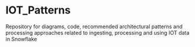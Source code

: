 # IOT_Patterns
Repository for diagrams, code, recommended architectural patterns and processing approaches related to ingesting, processing and using IOT data in Snowflake

